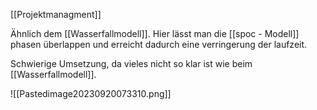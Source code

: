 [[Projektmanagment]]

Ähnlich dem [[Wasserfallmodell]].
Hier lässt man die [[spoc - Modell]] phasen überlappen und erreicht dadurch eine verringerung der laufzeit. 

Schwierige Umsetzung, da vieles nicht so klar ist wie beim [[Wasserfallmodell]].

![[Pastedimage20230920073310.png]]